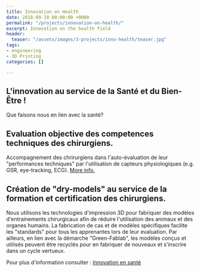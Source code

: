 ```yaml
---
title: Innovation on Health
date: 2018-09-10 00:00:00 +0000
permalink: "/projects/innovation-on-health/"
excerpt: Innovation on the health field
header:
  teaser: "/assets/images/3-projects/inno-health/teaser.jpg"
tags:
- engineering
- 3D Printing
categories: []

---
```

## L'innovation au service de la Santé et du Bien-Être !

Que faisons nous en lien avec la santé?

## Evaluation objective des competences techniques des chirurgiens.

Accompagnement des chrirurgiens dans l'auto-évaluation de leur "performances techniques" par l'utilisation de capteurs physiologiques (e.g. GSR, eye-tracking, ECG). [More info.](https://doi.org/10.1016/j.ergon.2017.12.002 "https://doi.org/10.1016/j.ergon.2017.12.002")

## Création de "dry-models" au service de la formation et certification des chirurgiens.

Nous utilisons les technologies d'impression 3D pour fabriquer des modèles d'entrainements chirurgicaux afin de réduire l'utilisation des animaux et des organes humains. La fabrication de cas et de modèles spécifiques facilite les "standards" pour tous les apprenantes lors de leur evaluation. Par ailleurs, en lien avec la démarche "Green-Fablab", les modèles conçus et utilisés peuvent être recyclés pour en fabriquer de nouveaux et s'inscrire dans un cycle vertueux.

Pour plus d'information consulter : [Innovation en santé](http://www.lf2l.fr/Sections/Projets/Health-innovation/)